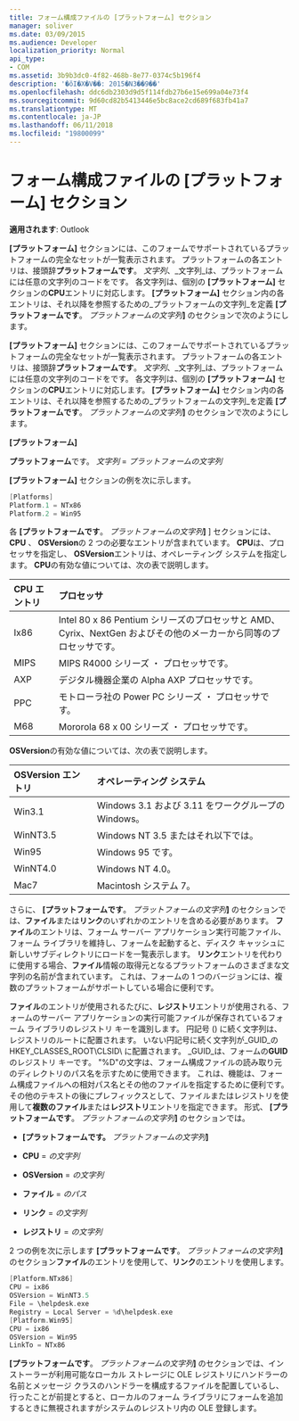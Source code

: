```yaml
---
title: フォーム構成ファイルの [プラットフォーム] セクション
manager: soliver
ms.date: 03/09/2015
ms.audience: Developer
localization_priority: Normal
api_type:
- COM
ms.assetid: 3b9b3dc0-4f82-468b-8e77-0374c5b196f4
description: '�ŏI�X�V��: 2015�N3��9��'
ms.openlocfilehash: ddc6db2303d9d5f114fdb27b6e15e699a04e73f4
ms.sourcegitcommit: 9d60cd82b5413446e5bc8ace2cd689f683fb41a7
ms.translationtype: MT
ms.contentlocale: ja-JP
ms.lasthandoff: 06/11/2018
ms.locfileid: "19800099"
---
```

# <a name="form-configuration-file-platforms-section"></a>フォーム構成ファイルの [プラットフォーム] セクション

**適用されます**: Outlook 
  
**[プラットフォーム]** セクションには、このフォームでサポートされているプラットフォームの完全なセットが一覧表示されます。 プラットフォームの各エントリは、接頭辞**プラットフォームです**。 _文字列_、_文字列_は、プラットフォームには任意の文字列のコードをです。 各文字列は、個別の **[プラットフォーム]** セクションの**CPU**エントリに対応します。 **[プラットフォーム]** セクション内の各エントリは、それ以降を参照するための_プラットフォームの文字列_を定義 **[プラットフォームです**。 _プラットフォームの文字列_**]** のセクションで次のようにします。 
  
**[プラットフォーム]** セクションには、このフォームでサポートされているプラットフォームの完全なセットが一覧表示されます。 プラットフォームの各エントリは、接頭辞**プラットフォームです**。 _文字列_、_文字列_は、プラットフォームには任意の文字列のコードをです。 各文字列は、個別の **[プラットフォーム]** セクションの**CPU**エントリに対応します。 **[プラットフォーム]** セクション内の各エントリは、それ以降を参照するための_プラットフォームの文字列_を定義 **[プラットフォームです**。 _プラットフォームの文字列_**]** のセクションで次のようにします。 
  
**[プラットフォーム]**
  
**プラットフォーム**です。 _文字列_ =  _プラットフォームの文字列_
  
**[プラットフォーム]** セクションの例を次に示します。 
  
```cpp
[Platforms]
Platform.1 = NTx86
Platform.2 = Win95

```

各 **[プラットフォームです**。 _プラットフォームの文字列_**]** ] セクションには、 **CPU** 、 **OSVersion**の 2 つの必要なエントリが含まれています。 **CPU**は、プロセッサを指定し、 **OSVersion**エントリは、オペレーティング システムを指定します。 **CPU**の有効な値については、次の表で説明します。 
  
|**CPU エントリ**|**プロセッサ**|
|:-----|:-----|
|Ix86  <br/> |Intel 80 x 86 Pentium シリーズのプロセッサと AMD、Cyrix、NextGen およびその他のメーカーから同等のプロセッサです。  <br/> |
|MIPS  <br/> |MIPS R4000 シリーズ ・ プロセッサです。  <br/> |
|AXP  <br/> |デジタル機器企業の Alpha AXP プロセッサです。  <br/> |
|PPC  <br/> |モトローラ社の Power PC シリーズ ・ プロセッサです。  <br/> |
|M68  <br/> |Mororola 68 x 00 シリーズ ・ プロセッサです。  <br/> |
   
**OSVersion**の有効な値については、次の表で説明します。 
  
|**OSVersion エントリ**|**オペレーティング システム**|
|:-----|:-----|
|Win3.1  <br/> |Windows 3.1 および 3.11 をワークグループの Windows。  <br/> |
|WinNT3.5  <br/> |Windows NT 3.5 またはそれ以下では。  <br/> |
|Win95  <br/> |Windows 95 です。  <br/> |
|WinNT4.0  <br/> |Windows NT 4.0。  <br/> |
|Mac7  <br/> |Macintosh システム 7。  <br/> |
   
さらに、 **[プラットフォームです**。 _プラットフォームの文字列_**]** のセクションでは、**ファイル**または**リンク**のいずれかのエントリを含める必要があります。 **ファイル**のエントリは、フォーム サーバー アプリケーション実行可能ファイル、フォーム ライブラリを維持し、フォームを起動すると、ディスク キャッシュに新しいサブディレクトリにロードを一覧表示します。 **リンク**エントリを代わりに使用する場合、**ファイル**情報の取得元となるプラットフォームのさまざまな文字列の名前が含まれています。 これは、フォームの 1 つのバージョンには、複数のプラットフォームがサポートしている場合に便利です。 
  
**ファイル**のエントリが使用されるたびに、**レジストリ**エントリが使用される、フォームのサーバー アプリケーションの実行可能ファイルが保存されているフォーム ライブラリのレジストリ キーを識別します。 円記号 (\) に続く文字列は、レジストリのルートに配置されます。 いない円記号に続く文字列が_GUID_の HKEY_CLASSES_ROOT\CLSID\ に配置されます。 _GUID_は、フォームの**GUID**のレジストリ キーです。 "%D"の文字は、フォーム構成ファイルの読み取り元のディレクトリのパス名を示すために使用できます。 これは、機能は、フォーム構成ファイルへの相対パス名とその他のファイルを指定するために便利です。 その他のテキストの後にプレフィックスとして、ファイルまたはレジストリを使用して**複数のファイル**または**レジストリ**エントリを指定できます。 形式、 **[プラットフォームです**。 _プラットフォームの文字列_**]** のセクションでは。 
  
- **[プラットフォームです。** _プラットフォームの文字列_**]**
    
- **CPU** =  _の文字列_
    
- **OSVersion** =  _の文字列_
    
- **ファイル** =  _のパス_
    
- **リンク** =  _の文字列_
    
- **レジストリ** =  _の文字列_
  
2 つの例を次に示します **[プラットフォームです**。 _プラットフォームの文字列_**]** のセクション**ファイル**のエントリを使用して、**リンク**のエントリを使用します。 
  
```cpp
[Platform.NTx86]
CPU = ix86
OSVersion = WinNT3.5
File = \helpdesk.exe
Registry = Local Server = %d\helpdesk.exe
[Platform.Win95]
CPU = ix86
OSVersion = Win95
LinkTo = NTx86

```

**[プラットフォームです**。 _プラットフォームの文字列_**]** のセクションでは、インストーラーが利用可能なローカル ストレージに OLE レジストリにハンドラーの名前とメッセージ クラスのハンドラーを構成するファイルを配置しているし、行ったことが前提とすると、ローカルのフォーム ライブラリにフォームを追加するときに無視されますがシステムのレジストリ内の OLE 登録します。 
  

